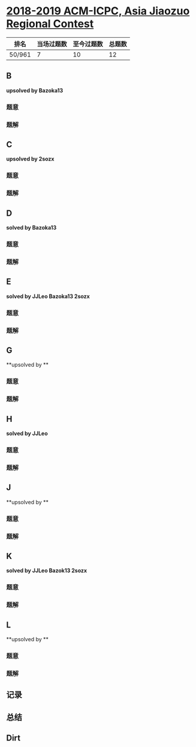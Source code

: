 # [2018-2019 ACM-ICPC, Asia Jiaozuo Regional Contest](https://codeforces.com/gym/102028)

| 排名   | 当场过题数 | 至今过题数 | 总题数 |
| ------ | ---------- | ---------- | ------ |
| 50/961 | 7          | 10         | 12     |

## **B**

**upsolved by Bazoka13**

### 题意



### 题解



## **C**

**upsolved by 2sozx**

### 题意



### 题解



## **D**

**solved by Bazoka13**

### 题意



### 题解



## **E**

**solved by JJLeo Bazoka13 2sozx**

### 题意



### 题解



## **G**

**upsolved by **

### 题意



### 题解



## **H**

**solved by JJLeo**

### 题意



### 题解



## **J**

**upsolved by **

### 题意



### 题解



## **K**

**solved by JJLeo Bazok13 2sozx**

### 题意



### 题解



## **L**

**upsolved by **

### 题意



### 题解



## **记录**



## **总结**

## **Dirt**



